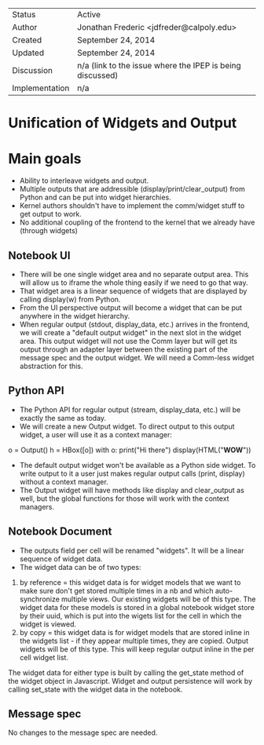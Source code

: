 <table>
<tr><td> Status </td><td> Active </td></tr>
<tr><td> Author </td><td> Jonathan Frederic &lt;jdfreder@calpoly.edu&gt;</td></tr>
<tr><td> Created </td><td> September 24, 2014</td></tr>
<tr><td> Updated </td><td> September 24, 2014</td></tr>
<tr><td> Discussion </td><td> n/a (link to the issue where the IPEP is being discussed) </td></tr>
<tr><td> Implementation </td><td> n/a </td></tr>
</table>

# Unification of Widgets and Output

# Main goals

* Ability to interleave widgets and output.
* Multiple outputs that are addressible (display/print/clear_output)
from Python and can be put into widget hierarchies.
* Kernel authors shouldn't have to implement the comm/widget stuff to
get output to work.
* No additional coupling of the frontend to the kernel that we already
have (through widgets)

## Notebook UI

* There will be one single widget area and no separate output area.
This will allow us to iframe the whole thing easily if we need to go
that way.
* That widget area is a linear sequence of widgets that are displayed
by calling display(w) from Python.
* From the UI perspective output will become a widget that can be put
anywhere in the widget hierarchy.
* When regular output (stdout, display_data, etc.) arrives in the
frontend, we will create a "default output widget" in the next slot in
the widget area. This output widget will not use the Comm layer but
will get its output through an adapter layer between the existing part
of the message spec and the output widget. We will need a Comm-less
widget abstraction for this.

## Python API

* The Python API for regular output (stream, display_data, etc.) will
be exactly the same as today.
* We will create a new Output widget. To direct output to this output
widget, a user will use it as a context manager:

o = Output()
h = HBox([o])
with o:
    print("Hi there")
    display(HTML("<b>WOW</b>"))

* The default output widget won't be available as a Python side
widget. To write output to it a user just makes regular output calls
(print, display) without a context manager.
* The Output widget will have methods like display and clear_output as
well, but the global functions for those will work with the context
managers.

## Notebook Document

* The outputs field per cell will be renamed "widgets". It will be a
linear sequence of widget data.
* The widget data can be of two types:

1. by reference = this widget data is for widget models that we want
to make sure don't get stored multiple times in a nb and which
auto-synchronize multiple views. Our existing widgets will be of this
type. The widget data for these models is stored in a global notebook
widget store by their uuid, which is put into the wigets list for the
cell in which the widget is viewed.
2. by copy = this widget data is for widget models that are stored
inline in the widgets list - if they appear multiple times, they are
copied. Output widgets will be of this type. This will keep regular
output inline in the per cell widget list.

The widget data for either type is built by calling the get_state
method of the widget object in Javascript. Widget and output
persistence will work by calling set_state with the widget data in the
notebook.

## Message spec

No changes to the message spec are needed.